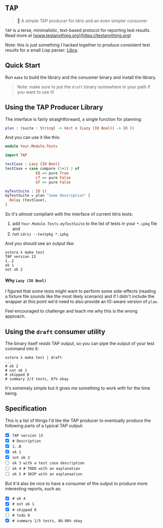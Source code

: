 # `TAP`
> 🍻 A simple TAP producer for Idris and an even simpler consumer

`TAP` is a terse, minimalistic, text-based protocol for reporting test
results. Read more at [www.testanything.org](https://testanything.org)

Note: this is just something I hacked together to produce consistent test
results for a small Lisp parser: [Libra](https://github.com/ostera/libra).

## Quick Start

Run `make` to build the library and the conusmer binary and install the library.

> Note: make sure to put the `draft` binary somewhere in your path if you want
> to use it!

## Using the TAP Producer Library

The interface is fairly straightforward, a single function for planning:

```idris
plan : (suite : String) -> Vect n (Lazy (IO Bool)) -> IO ()
```

And you can use it like this:

```idris
module Your.Module.Tests

import TAP

testCase : Lazy (IO Bool)
testCase = case compare (1+1) 2 of
              EQ => pure True
              LT => pure False
              GT => pure False

myTestSuite : IO ()
myTestSuite = plan "Some description" [
  Delay (testCase),
]
```

So it's _almost_ compliant with the interface of current Idris tests:

1. add `Your.Module.Tests.myTestSuite` to the list of tests in your `*.ipkg` file and
2. run `idris --testpkg *.ipkg`

And you should see an output like:

```
ostera λ make test
TAP version 13
1..2
ok 1
not ok 2
```

#### Why `Lazy (IO Bool)`

I figured that some tests might want to perform some side-effects (reading a
fixture file sounds like the most likely scenario) and if I didn't include the
wrapper at this point we'd need to also provide an IO-aware version of `plan`.

Feel encouraged to challenge and teach me why this is the wrong approach.

## Using the `draft` consumer utility

The binary itself _reads_ TAP output, so you can pipe the output of your test
command into it:

```
ostera λ make test | draft
...
# ok 2
# not ok 1
# skipped 0
# summary 2/3 tests, 67% okay
```

It's extremely simple but it gives me something to work with for the time being.

## Specification

This is a list of things I'd like the TAP producer to eventually produce the
following parts of a typical TAP output:

- [X] `TAP version 13`
- [X] `# Description`
- [X] `1..N`
- [X] `ok 1`
- [X] `not ok 2`
- [ ] `ok 3 with a test case description`
- [ ] `ok 4 # TODO with an explanation`
- [ ] `ok 5 # SKIP with an explanaation`

But it'd also be nice to have a consumer of the output to produce more
interesting reports, such as:

- [x] `# ok 4`
- [x] `# not ok 1`
- [X] `# skipped 0`
- [ ] `# todo 0`
- [X] `# summary 1/5 tests, 80.00% okay`
